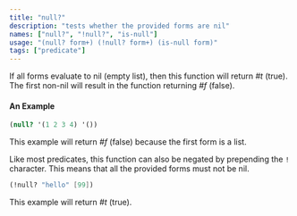 ```yaml
---
title: "null?"
description: "tests whether the provided forms are nil"
names: ["null?", "!null?", "is-null"]
usage: "(null? form+) (!null? form+) (is-null form)"
tags: ["predicate"]
---
```


If all forms evaluate to nil (empty list), then this function will return _#t_ (true). The first non-nil will result in the function returning _#f_ (false).

#### An Example

```scheme
(null? '(1 2 3 4) '())
```

This example will return _#f_ (false) because the first form is a list.

Like most predicates, this function can also be negated by prepending the `!` character. This means that all the provided forms must not be nil.

```scheme
(!null? "hello" [99])
```

This example will return _#t_ (true).
